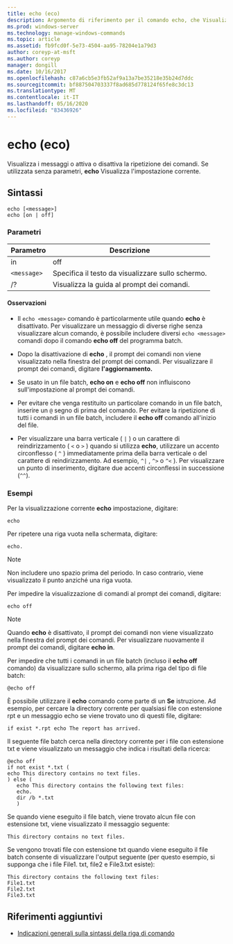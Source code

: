 ```yaml
---
title: echo (eco)
description: Argomento di riferimento per il comando echo, che Visualizza i messaggi o attiva o disattiva la funzionalità di ripetizione dei comandi.
ms.prod: windows-server
ms.technology: manage-windows-commands
ms.topic: article
ms.assetid: fb9fcd0f-5e73-4504-aa95-78204e1a79d3
author: coreyp-at-msft
ms.author: coreyp
manager: dongill
ms.date: 10/16/2017
ms.openlocfilehash: c87a6cb5e3fb52af9a13a7be35218e35b24d7ddc
ms.sourcegitcommit: bf887504703337f8ad685d778124f65fe8c3dc13
ms.translationtype: MT
ms.contentlocale: it-IT
ms.lasthandoff: 05/16/2020
ms.locfileid: "83436926"
---
```

# <a name="echo"></a>echo (eco)

Visualizza i messaggi o attiva o disattiva la ripetizione dei comandi. Se utilizzata senza parametri, **echo** Visualizza l'impostazione corrente.

## <a name="syntax"></a>Sintassi

```
echo [<message>]
echo [on | off]
```

### <a name="parameters"></a>Parametri

| Parametro | Descrizione |
| --------- | ----------- |
| in | off | Attiva o disattiva la ripetizione dei comandi. Eco dei comandi è abilitata per impostazione predefinita. |
| `<message>` | Specifica il testo da visualizzare sullo schermo. |
| /? | Visualizza la guida al prompt dei comandi. |

#### <a name="remarks"></a>Osservazioni

- Il `echo <message>` comando è particolarmente utile quando **echo** è disattivato. Per visualizzare un messaggio di diverse righe senza visualizzare alcun comando, è possibile includere diversi `echo <message>` comandi dopo il comando **echo off** del programma batch.

- Dopo la disattivazione di **echo** , il prompt dei comandi non viene visualizzato nella finestra del prompt dei comandi. Per visualizzare il prompt dei comandi, digitare **l'aggiornamento.**

- Se usato in un file batch, **echo on** e **echo off** non influiscono sull'impostazione al prompt dei comandi.

- Per evitare che venga restituito un particolare comando in un file batch, inserire un `@` segno di prima del comando. Per evitare la ripetizione di tutti i comandi in un file batch, includere il **echo off** comando all'inizio del file.

- Per visualizzare una barra verticale ( `|` ) o un carattere di reindirizzamento ( `<` o `>` ) quando si utilizza **echo**, utilizzare un accento circonflesso ( `^` ) immediatamente prima della barra verticale o del carattere di reindirizzamento. Ad esempio, `^|` , `^>` o `^<` ). Per visualizzare un punto di inserimento, digitare due accenti circonflessi in successione (`^^`).

### <a name="examples"></a>Esempi

Per la visualizzazione corrente **echo** impostazione, digitare:

```
echo
```

Per ripetere una riga vuota nella schermata, digitare:

```
echo.
```

> [!NOTE]
> Non includere uno spazio prima del periodo. In caso contrario, viene visualizzato il punto anziché una riga vuota.

Per impedire la visualizzazione di comandi al prompt dei comandi, digitare:

```
echo off
```

> [!NOTE]
> Quando **echo** è disattivato, il prompt dei comandi non viene visualizzato nella finestra del prompt dei comandi. Per visualizzare nuovamente il prompt dei comandi, digitare **echo in**.

Per impedire che tutti i comandi in un file batch (incluso il **echo off** comando) da visualizzare sullo schermo, alla prima riga del tipo di file batch:

```
@echo off
```

È possibile utilizzare il **echo** comando come parte di un **Se** istruzione. Ad esempio, per cercare la directory corrente per qualsiasi file con estensione rpt e un messaggio echo se viene trovato uno di questi file, digitare:

```
if exist *.rpt echo The report has arrived.
```

Il seguente file batch cerca nella directory corrente per i file con estensione txt e viene visualizzato un messaggio che indica i risultati della ricerca:

```
@echo off
if not exist *.txt (
echo This directory contains no text files.
) else (
   echo This directory contains the following text files:
   echo.
   dir /b *.txt
   )
```

Se quando viene eseguito il file batch, viene trovato alcun file con estensione txt, viene visualizzato il messaggio seguente:

```
This directory contains no text files.
```

Se vengono trovati file con estensione txt quando viene eseguito il file batch consente di visualizzare l'output seguente (per questo esempio, si supponga che i file File1. txt, file2 e File3.txt esiste):

```
This directory contains the following text files:
File1.txt
File2.txt
File3.txt
```

## <a name="additional-references"></a>Riferimenti aggiuntivi

- [Indicazioni generali sulla sintassi della riga di comando](command-line-syntax-key.md)
